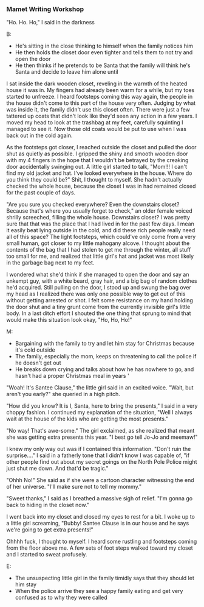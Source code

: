 ### Mamet Writing Workshop

"Ho. Ho. Ho," I said in the darkness



B:

* He's sitting in the close thinking to himself when the family notices him 
* He then holds the closet door even tighter and tells them to not try and open the door 
* He then thinks if he pretends to be Santa that the family will think he's Santa and decide to leave him alone until 

I sat inside the dark wooden closet, reveling in the warmth of the heated house it was in. My fingers had already been warm for a while, but my toes started to unfreeze. I heard footsteps coming this way again, the people in the house didn't come to this part of the house very often. Judging by what was inside it, the family didn't use this closet often. There were just a few tattered up coats that didn't look like they'd seen any action in a few years. I moved my head to look at the trashbag at my feet, carefully squinting I managed to see it. Now those old coats would be put to use when I was back out in the cold again. 

As the footsteps got closer, I reached outside the closet and pulled the door shut as quietly as possible. I gripped the shiny and smooth wooden door with my 4 fingers in the hope that I wouldn't be betrayed by the creaking door accidentally swinging out. A little girl started to talk, "Mom!!! I can't find my old jacket and hat. I've looked everywhere in the house. Where do you think they could be?" Shit, I thought to myself. She hadn't actually checked the whole house, because the closet I was in had remained closed for the past couple of days. 

"Are you sure you checked everywhere? Even the downstairs closet? Because that's where you usually forget to check," an older female voiced shrilly screeched, filling the whole house. Downstairs closet? I was pretty sure that that was the place that I had lived in for the past few days. I mean it easily beat lying outside in the cold, and did these rich people really need all of this space? The light footsteps, which could've only come from a very small human, got closer to my little mahogany alcove. I thought about the contents of the bag that I had stolen to get me through the winter, all stuff too small for me, and realized that little girl's hat and jacket was most likely in the garbage bag next to my feet. 

I wondered what she'd think if she managed to open the door and say an unkempt guy, with a white beard, gray hair, and a big bag of random clothes he'd acquired. Still pulling on the door, I stood up and swung the bag over my head as I realized there was only one possible way to get out of this without getting arrested or shot. I felt some resistance on my hand holding the door shut and a tiny grunt come from the currently invisible girl's little body. In a last ditch effort I shouted the one thing that sprung to mind that would make this situation look okay, "Ho, Ho, Ho!"



M:

* Bargaining with the family to try and let him stay for Christmas because it's cold outside
* The family, especially the mom, keeps on threatening to call the police if he doesn't get out 
* He breaks down crying and talks about how he has nowhere to go, and hasn't had a proper Christmas meal in years '

"Woah! It's Santee Clause," the little girl said in an excited voice. "Wait, but aren't you early?" she queried in a high pitch. 

"How did you know? It is I, Santa, here to bring the presents," I said in a very choppy fashion. I continued my explanation of the situation, "Well I always wait at the house of the kids who are getting the most presents."

"No way! That's awe-some." The girl exclaimed, as she realized that meant she was getting extra presents this year. "I best go tell Jo-Jo and meemaw!"

I knew my only way out was if I contained this information. "Don't ruin the surprise...." I said in a fatherly tone that I didn't know I was capable of, "if other people find out about my secret goings on the North Pole Police might just shut me down. And that'd be tragic." 

"Ohhh No!" She said as if she were a cartoon character witnessing the end of her universe. "I'll make sure not to tell my mommy."

"Sweet thanks," I said as I breathed a massive sigh of relief. "I'm gonna go back to hiding in the closet now." 

I went back into my closet and closed my eyes to rest for a bit. I woke up to a little girl screaming, "Bubby! Santee Clause is in our house and he says we're going to get extra presents!" 

Ohhhh fuck, I thought to myself. I heard some rustling and footsteps coming from the floor above me. A few sets of foot steps walked toward my closet and I started to sweat profusely.  



E:

* The unsuspecting little girl in the family timidly says that they should let him stay
* When the police arrive they see a happy family eating and get very confused as to why they were called 